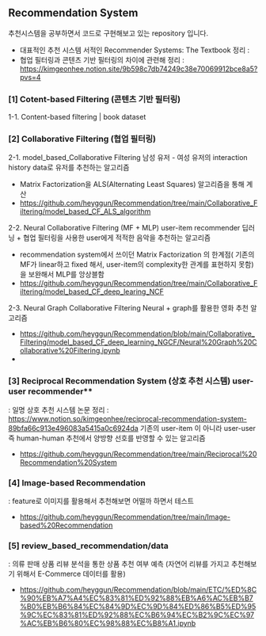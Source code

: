 ## Recommendation System 
추천시스템을 공부하면서 코드로 구현해보고 있는 repository 입니다.

- 대표적인 추천 시스템 서적인 Recommender Systems: The Textbook 정리 : 
- 협업 필터링과 콘텐츠 기반 필터링의 차이에 관련해 정리 : https://kimgeonhee.notion.site/9b598c7db74249c38e70069912bce8a5?pvs=4


### [1] Cotent-based Filtering (콘텐츠 기반 필터링)
1-1. Content-based filtering | book dataset

### [2] Collaborative Filtering (협업 필터링) 

2-1. model_based_Collaborative Filtering 
 남성 유저 - 여성 유저의 interaction history data로 유저를 추천하는 알고리즘
- Matrix Factorization을 ALS(Alternating Least Squares) 알고리즘을 통해 계산
- https://github.com/heyggun/Recommendation/tree/main/Collaborative_Filtering/model_based_CF_ALS_algorithm

2-2. Neural Collaborative Filtering (MF + MLP) user-item recommender 
 딥러닝 + 협업 필터링을 사용한 user에게 적적한 음악을 추천하는 알고리즘
- recommendation system에서 쓰이던 Matrix Factorization 의 한계점( 기존의 MF가 linear하고 fixed 해서,
user-item의 complexity한 관계를 표현하지 못함)을 보완해서 MLP를 앙상블함
- https://github.com/heyggun/Recommendation/tree/main/Collaborative_Filtering/model_based_CF_deep_learing_NCF

2-3. Neural Graph Collaborative Filtering
 Neural + graph를 활용한 영화 추천 알고리즘
- https://github.com/heyggun/Recommendation/blob/main/Collaborative_Filtering/model_based_CF_deep_learning_NGCF/Neural%20Graph%20Collaborative%20Filtering.ipynb
- 

### [3] Reciprocal Recommendation System (상호 추천 시스템) user-user recommender**
: 일명 상호 추천 시스템 논문 정리 : https://www.notion.so/kimgeonhee/reciprocal-recommendation-system-89bfa66c913e496083a5415a0c6924da
기존의 user-item 이 아니라 user-user 즉 human-human 추천에서 양방향 선호를 반영할 수 있는 알고리즘
- https://github.com/heyggun/Recommendation/tree/main/Reciprocal%20Recommendation%20System

### [4] Image-based Recommendation
 : feature로 이미지를 활용해서 추천해보면 어떨까 하면서 테스트 
- https://github.com/heyggun/Recommendation/tree/main/Image-based%20Recommendation

### [5] review_based_recommendation/data
 : 의류 판매 상품 리뷰 분석을 통한 상품 추천 여부 예측 (자연어 리뷰를 가지고 추천해보기 위해서 E-Commerce 데이터를 활용)
- https://github.com/heyggun/Recommendation/blob/main/ETC/%ED%8C%90%EB%A7%A4%EC%83%81%ED%92%88%EB%A6%AC%EB%B7%B0%EB%B6%84%EC%84%9D%EC%9D%84%ED%86%B5%ED%95%9C%EC%83%81%ED%92%88%EC%B6%94%EC%B2%9C%EC%97%AC%EB%B6%80%EC%98%88%EC%B8%A1.ipynb
